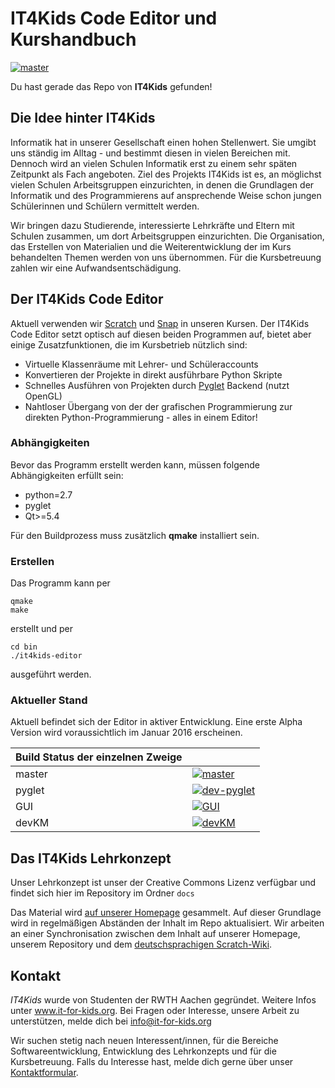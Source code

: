 # IT4Kids Code Editor und Kurshandbuch

[![master](https://travis-ci.org/stes/it4kids.svg?branch=master)](https://travis-ci.org/stes/it4kids)

Du hast gerade das Repo von **IT4Kids** gefunden!

## Die Idee hinter IT4Kids

Informatik hat in unserer Gesellschaft einen hohen Stellenwert. Sie umgibt uns ständig im Alltag - und bestimmt diesen in vielen Bereichen mit. Dennoch wird an vielen Schulen Informatik erst zu einem sehr späten Zeitpunkt als Fach angeboten. Ziel des Projekts IT4Kids ist es, an möglichst vielen Schulen Arbeitsgruppen einzurichten, in denen die Grundlagen der Informatik und des Programmierens auf ansprechende Weise schon jungen Schülerinnen und Schülern vermittelt werden.

Wir bringen dazu Studierende, interessierte Lehrkräfte und Eltern mit Schulen zusammen, um dort Arbeitsgruppen einzurichten. Die Organisation, das Erstellen von Materialien und die Weiterentwicklung der im Kurs behandelten Themen werden von uns übernommen. Für die Kursbetreuung zahlen wir eine Aufwandsentschädigung.

## Der IT4Kids Code Editor

Aktuell verwenden wir [Scratch](https://scratch.mit.edu) und [Snap](code.it-for-kids.org) in unseren Kursen. Der IT4Kids Code Editor setzt optisch auf diesen beiden Programmen auf, bietet aber einige Zusatzfunktionen, die im Kursbetrieb nützlich sind:

- Virtuelle Klassenräume mit Lehrer- und Schüleraccounts
- Konvertieren der Projekte in direkt ausführbare Python Skripte
- Schnelles Ausführen von Projekten durch [Pyglet](https://bitbucket.org/pyglet/pyglet/wiki/Home) Backend (nutzt OpenGL)
- Nahtloser Übergang von der der grafischen Programmierung zur direkten Python-Programmierung - alles in einem Editor!

### Abhängigkeiten

Bevor das Programm erstellt werden kann, müssen folgende Abhängigkeiten erfüllt sein:

- python=2.7
- pyglet
- Qt>=5.4

Für den Buildprozess muss zusätzlich **qmake** installiert sein.

### Erstellen

Das Programm kann per

```
qmake
make
```

erstellt und per 

```
cd bin
./it4kids-editor
```

ausgeführt werden.

### Aktueller Stand

Aktuell befindet sich der Editor in aktiver Entwicklung. Eine erste Alpha Version wird voraussichtlich im Januar 2016 erscheinen.

|    Build Status der einzelnen Zweige                                                                                ||
|-------|--------------------------------------------------------------------------------------------------------------|
|master | [![master](https://travis-ci.org/stes/it4kids.svg?branch=master)](https://travis-ci.org/stes/it4kids)        |
|pyglet | [![dev-pyglet](https://travis-ci.org/stes/it4kids.svg?branch=dev-pyglet)](https://travis-ci.org/stes/it4kids)|
|GUI    | [![GUI](https://travis-ci.org/stes/it4kids.svg?branch=GUI)](https://travis-ci.org/stes/it4kids)       |
|devKM  | [![devKM](https://travis-ci.org/stes/it4kids.svg?branch=devKM)](https://travis-ci.org/stes/it4kids)       |

## Das IT4Kids Lehrkonzept

Unser Lehrkonzept ist unser der Creative Commons Lizenz verfügbar und findet sich hier im Repository im Ordner
```docs```

Das Material wird [auf unserer Homepage](www.it-for-kids.org/projects) gesammelt. Auf dieser Grundlage wird in regelmäßigen Abständen der Inhalt im Repo aktualisiert. Wir arbeiten an einer Synchronisation zwischen dem Inhalt auf unserer Homepage, unserem Repository und dem [deutschsprachigen Scratch-Wiki](http://scratch-dach.info/wiki/Kategorie:IT4Kids_Projektsammlung).

## Kontakt

*IT4Kids* wurde von Studenten der RWTH Aachen gegründet. Weitere Infos unter www.it-for-kids.org.
Bei Fragen oder Interesse, unsere Arbeit zu unterstützen, melde dich bei info@it-for-kids.org

Wir suchen stetig nach neuen Interessent/innen, für die Bereiche Softwareentwicklung, Entwicklung des Lehrkonzepts und für die Kursbetreuung. Falls du Interesse hast, melde dich gerne über unser [Kontaktformular](http://www.it-for-kids.org/contact).
